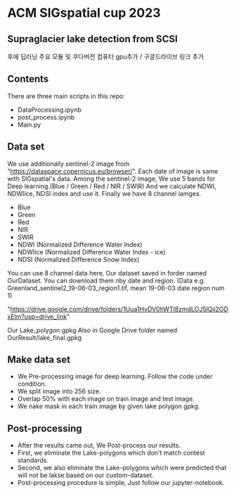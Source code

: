 # ACM SIGspatial cup 2023
## Supraglacier lake detection from SCSI 
후에 딥러닝 주요 모듈 및 쿠다버전 컴퓨터 gpu추가 / 구글드라이브 링크 추가


## Contents
There are three main scripts in this repo:
- DataProcessing.ipynb
- post_process.ipynb
- Main.py

## Data set
We use additionally sentinel-2 image from "https://dataspace.copernicus.eu/browser/".
Each date of image is same with SIGspatial's data.
Among the sentinel-2 image, We use 5 bands for Deep learning.(Blue / Green / Red / NIR / SWIR)
And we calculate NDWI, NDWIice, NDSI index and use it.
Finally we have 8 channel iamges.
- Blue
- Green
- Red
- NIR
- SWIR
- NDWI (Normalized Difference Water Index)
- NDWIice (Normalized Difference Water Index - ice)
- NDSI (Normalized Difference Snow Index)

You can use 8 channel data here, Our dataset saved in forder named OurDataset.
You can download them nby date and region. (Data e.g. Greenland_sentinel2_19-06-03_region1.tif, mean 19-06-03 date region num 1)

"https://drive.google.com/drive/folders/1Uua1HvDV0hWTl8zmdLOJ5lQij2ODxElm?usp=drive_link"

Our Lake_polygon.gpkg Also in Google Drive folder named OurResult/lake_final.gpkg

## Make data set
- We Pre-processing image for deep learning. Follow the code under condition.
- We split image into 256 size.
- Overlap 50% with each image on train image and test image.
- We nake mask in each train image by given lake polygon gpkg.

## Post-processing
- After the results came out, We Post-process our results.
- First, we eliminate the Lake-polygons which don't match contest standards.
- Second, we also eliminate the Lake-polygons which were predicted that will not be lakse based on our custom-dataset.
- Post-processing procedure is simple, Just follow our jupyter-notebook.

